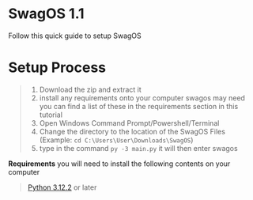 # SwagOS 1.1
Follow this quick guide to setup SwagOS

# Setup Process
> 1. Download the zip and extract it
> 2. install any requirements onto your computer swagos may need you can find a list of these in the requirements section in this tutorial
> 3. Open Windows Command Prompt/Powershell/Terminal 
> 4. Change the directory to the location of the SwagOS Files (Example: `cd C:\Users\User\Downloads\SwagOS`)
> 5. type in the command `py -3 main.py` it will then enter swagos

**Requirements**
you will need to install the following contents on your computer 
> [Python 3.12.2](https://www.python.org/downloads/) or later
